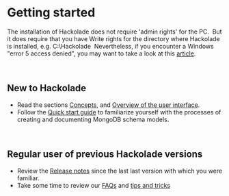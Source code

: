 # Getting started

The installation of Hackolade does not require 'admin rights' for the PC.&nbsp; But it does require that you have Write rights for the directory where Hackolade is installed, e.g. C:\\Hackolade&nbsp; Nevertheless, if you encounter a Windows "error 5 access denied", you may want to take a look at this [article](<https://appuals.com/fix-error-5-access-denied-windows-10/> "target=\"\_blank\"").

&nbsp;

## New to Hackolade

* Read the sections [Concepts](<Concepts.md>), and [Overview of the user interface](<Overviewofuserinterface.md>).
* Follow the [Quick start guide](<Quickstartguide.md>) to familiarize yourself with the processes of creating and documenting MongoDB schema models.

&nbsp;

## Regular user of previous Hackolade versions

* Review the [Release notes](<Changelog.md>) since the last last version with which you were familiar.
* Take some time to review our [FAQs](<FAQandtroubleshooting.md>) and [tips and tricks](<Tipsandtricks.md>)


